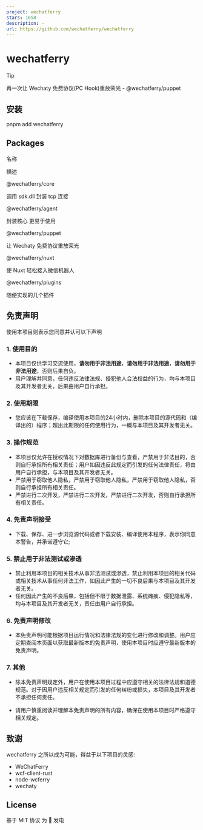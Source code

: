 ```yaml
---
project: wechatferry
stars: 1658
description: -
url: https://github.com/wechatferry/wechatferry
---
```


wechatferry
===========

Tip

再一次让 Wechaty 免费协议(PC Hook)重放荣光 - @wechatferry/puppet

安装
--

pnpm add wechatferry

Packages
--------

名称

描述

@wechatferry/core

调用 sdk.dll 封装 tcp 连接

@wechatferry/agent

封装核心 更易于使用

@wechatferry/puppet

让 Wechaty 免费协议重放荣光

@wechatferry/nuxt

使 Nuxt 轻松接入微信机器人

@wechatferry/plugins

随便实现的几个插件

免责声明
----

使用本项目则表示您同意并认可以下声明

### 1\. 使用目的

-   本项目仅供学习交流使用，**请勿用于非法用途**，**请勿用于非法用途**，**请勿用于非法用途**，否则后果自负。
-   用户理解并同意，任何违反法律法规、侵犯他人合法权益的行为，均与本项目及其开发者无关，后果由用户自行承担。

### 2\. 使用期限

-   您应该在下载保存，编译使用本项目的24小时内，删除本项目的源代码和（编译出的）程序；超出此期限的任何使用行为，一概与本项目及其开发者无关。

### 3\. 操作规范

-   本项目仅允许在授权情况下对数据库进行备份与查看，严禁用于非法目的，否则自行承担所有相关责任；用户如因违反此规定而引发的任何法律责任，将由用户自行承担，与本项目及其开发者无关。
-   严禁用于窃取他人隐私，严禁用于窃取他人隐私，严禁用于窃取他人隐私，否则自行承担所有相关责任。
-   严禁进行二次开发，严禁进行二次开发，严禁进行二次开发，否则自行承担所有相关责任。

### 4\. 免责声明接受

-   下载、保存、进一步浏览源代码或者下载安装、编译使用本程序，表示你同意本警告，并承诺遵守它;

### 5\. 禁止用于非法测试或渗透

-   禁止利用本项目的相关技术从事非法测试或渗透，禁止利用本项目的相关代码或相关技术从事任何非法工作，如因此产生的一切不良后果与本项目及其开发者无关。
-   任何因此产生的不良后果，包括但不限于数据泄露、系统瘫痪、侵犯隐私等，均与本项目及其开发者无关，责任由用户自行承担。

### 6\. 免责声明修改

-   本免责声明可能根据项目运行情况和法律法规的变化进行修改和调整。用户应定期查阅本页面以获取最新版本的免责声明，使用本项目时应遵守最新版本的免责声明。

### 7\. 其他

-   除本免责声明规定外，用户在使用本项目过程中应遵守相关的法律法规和道德规范。对于因用户违反相关规定而引发的任何纠纷或损失，本项目及其开发者不承担任何责任。
    
-   请用户慎重阅读并理解本免责声明的所有内容，确保在使用本项目时严格遵守相关规定。
    

致谢
--

wechatferry 之所以成为可能，得益于以下项目的灵感:

-   WeChatFerry
-   wcf-client-rust
-   node-wcferry
-   wechaty

License
-------

基于 MIT 协议 为 💖 发电
